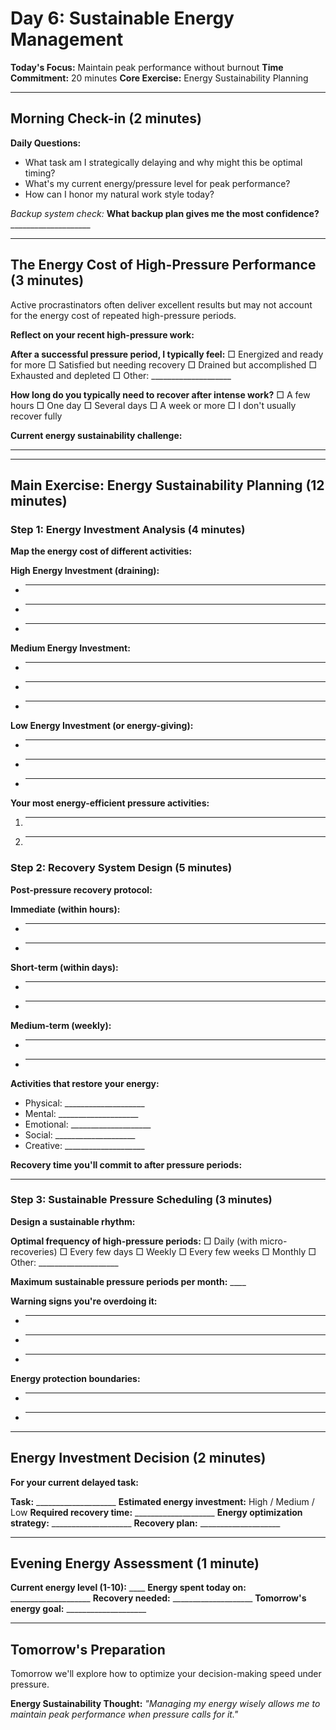 # Day 6: Sustainable Energy Management

**Today's Focus:** Maintain peak performance without burnout
**Time Commitment:** 20 minutes
**Core Exercise:** Energy Sustainability Planning

---

## Morning Check-in (2 minutes)

**Daily Questions:**
- What task am I strategically delaying and why might this be optimal timing?
- What's my current energy/pressure level for peak performance?
- How can I honor my natural work style today?

*Backup system check:*
**What backup plan gives me the most confidence?** ____________________

---

## The Energy Cost of High-Pressure Performance (3 minutes)

Active procrastinators often deliver excellent results but may not account for the energy cost of repeated high-pressure periods.

**Reflect on your recent high-pressure work:**

**After a successful pressure period, I typically feel:**
□ Energized and ready for more
□ Satisfied but needing recovery
□ Drained but accomplished
□ Exhausted and depleted
□ Other: ____________________

**How long do you typically need to recover after intense work?**
□ A few hours
□ One day
□ Several days
□ A week or more
□ I don't usually recover fully

**Current energy sustainability challenge:**
____________________

---

## Main Exercise: Energy Sustainability Planning (12 minutes)

### Step 1: Energy Investment Analysis (4 minutes)

**Map the energy cost of different activities:**

**High Energy Investment (draining):**
- ____________________
- ____________________
- ____________________

**Medium Energy Investment:**
- ____________________
- ____________________
- ____________________

**Low Energy Investment (or energy-giving):**
- ____________________
- ____________________
- ____________________

**Your most energy-efficient pressure activities:**
1. ____________________
2. ____________________

### Step 2: Recovery System Design (5 minutes)

**Post-pressure recovery protocol:**

**Immediate (within hours):**
- ____________________
- ____________________

**Short-term (within days):**
- ____________________
- ____________________

**Medium-term (weekly):**
- ____________________
- ____________________

**Activities that restore your energy:**
- Physical: ____________________
- Mental: ____________________
- Emotional: ____________________
- Social: ____________________
- Creative: ____________________

**Recovery time you'll commit to after pressure periods:**
____________________

### Step 3: Sustainable Pressure Scheduling (3 minutes)

**Design a sustainable rhythm:**

**Optimal frequency of high-pressure periods:**
□ Daily (with micro-recoveries)
□ Every few days
□ Weekly
□ Every few weeks
□ Monthly
□ Other: ____________________

**Maximum sustainable pressure periods per month:** ____

**Warning signs you're overdoing it:**
- ____________________
- ____________________
- ____________________

**Energy protection boundaries:**
- ____________________
- ____________________

---

## Energy Investment Decision (2 minutes)

**For your current delayed task:**

**Task:** ____________________
**Estimated energy investment:** High / Medium / Low
**Required recovery time:** ____________________
**Energy optimization strategy:** ____________________
**Recovery plan:** ____________________

---

## Evening Energy Assessment (1 minute)

**Current energy level (1-10):** ____
**Energy spent today on:** ____________________
**Recovery needed:** ____________________
**Tomorrow's energy goal:** ____________________

---

## Tomorrow's Preparation
Tomorrow we'll explore how to optimize your decision-making speed under pressure.

**Energy Sustainability Thought:**
*"Managing my energy wisely allows me to maintain peak performance when pressure calls for it."*